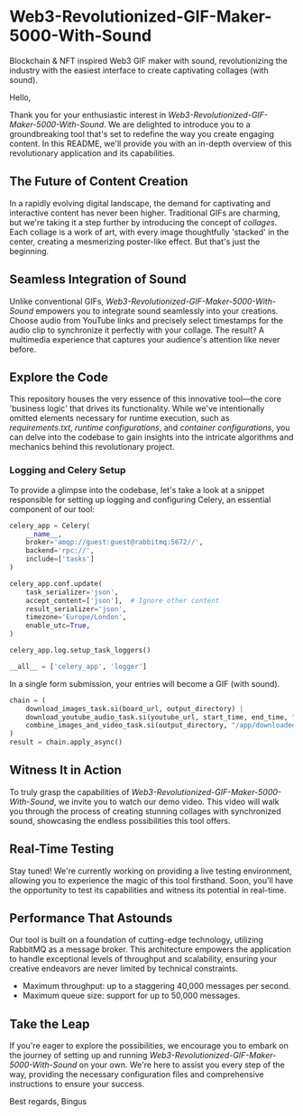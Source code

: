# Web3-Revolutionized-GIF-Maker-5000-With-Sound

Blockchain & NFT inspired Web3 GIF maker with sound, revolutionizing the industry with the easiest interface to create captivating collages (with sound).

Hello,

Thank you for your enthusiastic interest in *Web3-Revolutionized-GIF-Maker-5000-With-Sound*. We are delighted to introduce you to a groundbreaking tool that's set to redefine the way you create engaging content. In this README, we'll provide you with an in-depth overview of this revolutionary application and its capabilities.

## The Future of Content Creation

In a rapidly evolving digital landscape, the demand for captivating and interactive content has never been higher. Traditional GIFs are charming, but we're taking it a step further by introducing the concept of *collages*. Each collage is a work of art, with every image thoughtfully 'stacked' in the center, creating a mesmerizing poster-like effect. But that's just the beginning.

## Seamless Integration of Sound

Unlike conventional GIFs, *Web3-Revolutionized-GIF-Maker-5000-With-Sound* empowers you to integrate sound seamlessly into your creations. Choose audio from YouTube links and precisely select timestamps for the audio clip to synchronize it perfectly with your collage. The result? A multimedia experience that captures your audience's attention like never before.

## Explore the Code

This repository houses the very essence of this innovative tool—the core 'business logic' that drives its functionality. While we've intentionally omitted elements necessary for runtime execution, such as *requirements.txt*, *runtime configurations*, and *container configurations*, you can delve into the codebase to gain insights into the intricate algorithms and mechanics behind this revolutionary project.

### Logging and Celery Setup

To provide a glimpse into the codebase, let's take a look at a snippet responsible for setting up logging and configuring Celery, an essential component of our tool:
```python
celery_app = Celery(
    __name__,
    broker='amqp://guest:guest@rabbitmq:5672//',
    backend='rpc://',
    include=['tasks']
)

celery_app.conf.update(
    task_serializer='json',
    accept_content=['json'],  # Ignore other content
    result_serializer='json',
    timezone='Europe/London',
    enable_utc=True,
)

celery_app.log.setup_task_loggers()

__all__ = ['celery_app', 'logger']
```
In a single form submission, your entries will become a GIF (with sound).
```python
chain = (
    download_images_task.si(board_url, output_directory) |
    download_youtube_audio_task.si(youtube_url, start_time, end_time, "/app/downloaded_images/youtube_audio.mp3") |
    combine_images_and_video_task.si(output_directory, "/app/downloaded_images/youtube_audio.mp3", output_video_path, 10)
)
result = chain.apply_async()
```
## Witness It in Action

To truly grasp the capabilities of *Web3-Revolutionized-GIF-Maker-5000-With-Sound*, we invite you to watch our demo video. This video will walk you through the process of creating stunning collages with synchronized sound, showcasing the endless possibilities this tool offers.

## Real-Time Testing

Stay tuned! We're currently working on providing a live testing environment, allowing you to experience the magic of this tool firsthand. Soon, you'll have the opportunity to test its capabilities and witness its potential in real-time.

## Performance That Astounds

Our tool is built on a foundation of cutting-edge technology, utilizing RabbitMQ as a message broker. This architecture empowers the application to handle exceptional levels of throughput and scalability, ensuring your creative endeavors are never limited by technical constraints.

- Maximum throughput: up to a staggering 40,000 messages per second.
- Maximum queue size: support for up to 50,000 messages.

## Take the Leap

If you're eager to explore the possibilities, we encourage you to embark on the journey of setting up and running *Web3-Revolutionized-GIF-Maker-5000-With-Sound* on your own. We're here to assist you every step of the way, providing the necessary configuration files and comprehensive instructions to ensure your success.

Best regards,
Bingus
